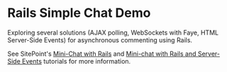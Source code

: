 # Rails Simple Chat Demo

Exploring several solutions (AJAX polling, WebSockets with Faye, HTML Server-Side Events) for asynchronous commenting using Rails.

See SitePoint's [Mini-Chat with Rails](http://www.sitepoint.com/mini-chat-rails/) and [Mini-chat with Rails and Server-Side Events](http://www.sitepoint.com/mini-chat-rails-server-sent-events/) tutorials for more information.